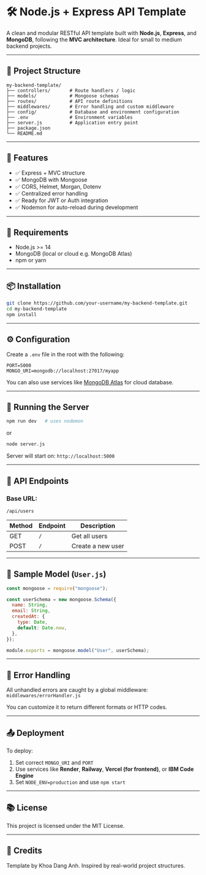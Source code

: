 # 🛠️ Node.js + Express API Template

A clean and modular RESTful API template built with **Node.js**, **Express**, and **MongoDB**, following the **MVC architecture**. Ideal for small to medium backend projects.

---

## 📁 Project Structure

```
my-backend-template/
├── controllers/       # Route handlers / logic
├── models/            # Mongoose schemas
├── routes/            # API route definitions
├── middlewares/       # Error handling and custom middleware
├── config/            # Database and environment configuration
├── .env               # Environment variables
├── server.js          # Application entry point
├── package.json
└── README.md
```

---

## 🚀 Features

- ✅ Express + MVC structure
- ✅ MongoDB with Mongoose
- ✅ CORS, Helmet, Morgan, Dotenv
- ✅ Centralized error handling
- ✅ Ready for JWT or Auth integration
- ✅ Nodemon for auto-reload during development

---

## 🧩 Requirements

- Node.js >= 14
- MongoDB (local or cloud e.g. MongoDB Atlas)
- npm or yarn

---

## 📦 Installation

```bash
git clone https://github.com/your-username/my-backend-template.git
cd my-backend-template
npm install
```

---

## ⚙️ Configuration

Create a `.env` file in the root with the following:

```env
PORT=5000
MONGO_URI=mongodb://localhost:27017/myapp
```

You can also use services like [MongoDB Atlas](https://www.mongodb.com/cloud/atlas) for cloud database.

---

## 🧪 Running the Server

```bash
npm run dev   # uses nodemon
```

or

```bash
node server.js
```

Server will start on: `http://localhost:5000`

---

## 📡 API Endpoints

### Base URL:

`/api/users`

| Method | Endpoint | Description       |
| ------ | -------- | ----------------- |
| GET    | `/`      | Get all users     |
| POST   | `/`      | Create a new user |

---

## 🧱 Sample Model (`User.js`)

```js
const mongoose = require("mongoose");

const userSchema = new mongoose.Schema({
  name: String,
  email: String,
  createdAt: {
    type: Date,
    default: Date.now,
  },
});

module.exports = mongoose.model("User", userSchema);
```

---

## 🐞 Error Handling

All unhandled errors are caught by a global middleware:  
`middlewares/errorHandler.js`

You can customize it to return different formats or HTTP codes.

---

## 📤 Deployment

To deploy:

1. Set correct `MONGO_URI` and `PORT`
2. Use services like **Render**, **Railway**, **Vercel (for frontend)**, or **IBM Code Engine**
3. Set `NODE_ENV=production` and use `npm start`

---

## 📚 License

This project is licensed under the MIT License.

---

## 🙌 Credits

Template by Khoa Dang Anh. Inspired by real-world project structures.

